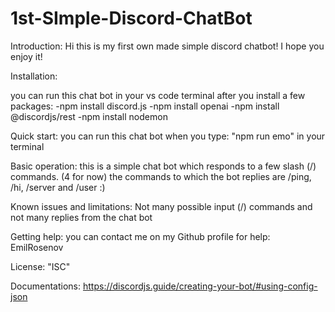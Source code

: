 # 1st-SImple-Discord-ChatBot

Introduction:
Hi this is my first own made simple discord chatbot! I hope you enjoy it! 

Installation:

you  can run this chat bot in your vs code terminal after you install a few packages: 
-npm install discord.js
-npm install openai
-npm install @discordjs/rest
-npm install nodemon

Quick start:
you can run this chat bot when you type: "npm run emo" in your terminal

Basic operation:
this is a simple chat bot which responds to a few slash (/) commands. (4 for now)
the commands to which the bot replies are /ping, /hi, /server and /user :)


Known issues and limitations:
Not many possible input (/) commands and not many replies from the chat bot

Getting help:
you can contact me on my Github profile for help: EmilRosenov

License:
"ISC"

Documentations: 
https://discordjs.guide/creating-your-bot/#using-config-json
